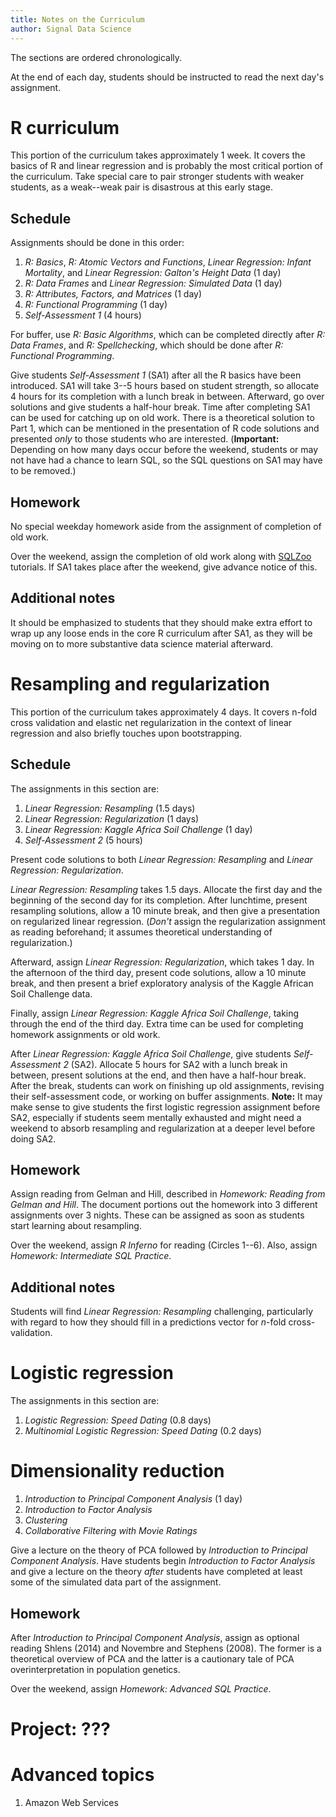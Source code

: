 ```yaml
---
title: Notes on the Curriculum
author: Signal Data Science
---
```


The sections are ordered chronologically.

At the end of each day, students should be instructed to read the next day's assignment.

R curriculum
============

This portion of the curriculum takes approximately 1 week. It covers the basics of R and linear regression and is probably the most critical portion of the curriculum. Take special care to pair stronger students with weaker students, as a weak--weak pair is disastrous at this early stage.

Schedule
--------

Assignments should be done in this order:

1. *R: Basics*, *R: Atomic Vectors and Functions*, *Linear Regression: Infant Mortality*, and *Linear Regression: Galton's Height Data* (1 day)
2. *R: Data Frames* and *Linear Regression: Simulated Data* (1 day)
3. *R: Attributes, Factors, and Matrices* (1 day)
4. *R: Functional Programming* (1 day)
5. *Self-Assessment 1* (4 hours)

For buffer, use *R: Basic Algorithms*, which can be completed directly after *R: Data Frames*, and *R: Spellchecking*, which should be done after *R: Functional Programming*.

Give students *Self-Assessment 1* (SA1) after all the R basics have been introduced. SA1 will take 3--5 hours based on student strength, so allocate 4 hours for its completion with a lunch break in between. Afterward, go over solutions and give students a half-hour break. Time after completing SA1 can be used for catching up on old work. There is a theoretical solution to Part 1, which can be mentioned in the presentation of R code solutions and presented *only* to those students who are interested. (**Important:** Depending on how many days occur before the weekend, students or may not have had a chance to learn SQL, so the SQL questions on SA1 may have to be removed.)

Homework
--------

No special weekday homework aside from the assignment of completion of old work.

Over the weekend, assign the completion of old work along with [SQLZoo](http://sqlzoo.net/) tutorials. If SA1 takes place after the weekend, give advance notice of this.

Additional notes
----------------

It should be emphasized to students that they should make extra effort to wrap up any loose ends in the core R curriculum after SA1, as they will be moving on to more substantive data science material afterward.

Resampling and regularization
=============================

This portion of the curriculum takes approximately 4 days. It covers n-fold cross validation and elastic net regularization in the context of linear regression and also briefly touches upon bootstrapping.

Schedule
--------

The assignments in this section are:

1. *Linear Regression: Resampling* (1.5 days)
2. *Linear Regression: Regularization* (1 days)
3. *Linear Regression: Kaggle Africa Soil Challenge* (1 day)
4. *Self-Assessment 2* (5 hours)

Present code solutions to both *Linear Regression: Resampling* and *Linear Regression: Regularization*.

*Linear Regression: Resampling* takes 1.5 days. Allocate the first day and the beginning of the second day for its completion. After lunchtime, present resampling solutions, allow a 10 minute break, and then give a presentation on regularized linear regression. (*Don't* assign the regularization assignment as reading beforehand; it assumes theoretical understanding of regularization.)

Afterward, assign *Linear Regression: Regularization*, which takes 1 day. In the afternoon of the third day, present code solutions, allow a 10 minute break, and then present a brief exploratory analysis of the Kaggle African Soil Challenge data.

Finally, assign *Linear Regression: Kaggle Africa Soil Challenge*, taking through the end of the third day. Extra time can be used for completing homework assignments or old work.

After *Linear Regression: Kaggle Africa Soil Challenge*, give students *Self-Assessment 2* (SA2). Allocate 5 hours for SA2 with a lunch break in between, present solutions at the end, and then have a half-hour break. After the break, students can work on finishing up old assignments, revising their self-assessment code, or working on buffer assignments. **Note:** It may make sense to give students the first logistic regression assignment before SA2, especially if students seem mentally exhausted and might need a weekend to absorb resampling and regularization at a deeper level before doing SA2.

Homework
--------

Assign reading from Gelman and Hill, described in *Homework: Reading from Gelman and Hill*. The document portions out the homework into 3 different assignments over 3 nights. These can be assigned as soon as students start learning about resampling.

Over the weekend, assign *R Inferno* for reading (Circles 1--6). Also, assign *Homework: Intermediate SQL Practice*.

Additional notes
----------------

Students will find *Linear Regression: Resampling* challenging, particularly with regard to how they should fill in a predictions vector for $n$-fold cross-validation.

Logistic regression
===================

The assignments in this section are:

1. *Logistic Regression: Speed Dating* (0.8 days)
2. *Multinomial Logistic Regression: Speed Dating* (0.2 days)

Dimensionality reduction
========================

1. *Introduction to Principal Component Analysis* (1 day)
2. *Introduction to Factor Analysis*
3. *Clustering*
4. *Collaborative Filtering with Movie Ratings*

Give a lecture on the theory of PCA followed by *Introduction to Principal Component Analysis*. Have students begin *Introduction to Factor Analysis* and give a lecture on the theory *after* students have completed at least some of the simulated data part of the assignment.

Homework
--------

After *Introduction to Principal Component Analysis*, assign as optional reading Shlens (2014) and Novembre and Stephens (2008). The former is a theoretical overview of PCA and the latter is a cautionary tale of PCA overinterpretation in population genetics.

Over the weekend, assign *Homework: Advanced SQL Practice*.

Project: ???
============

Advanced topics
===============

1. Amazon Web Services